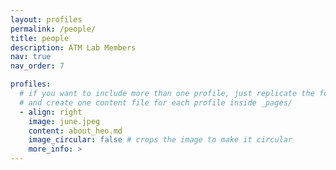 ```yaml
---
layout: profiles
permalink: /people/
title: people
description: ATM Lab Members
nav: true
nav_order: 7

profiles:
  # if you want to include more than one profile, just replicate the following block
  # and create one content file for each profile inside _pages/
  - align: right
    image: june.jpeg
    content: about_heo.md
    image_circular: false # crops the image to make it circular
    more_info: >
---
```

